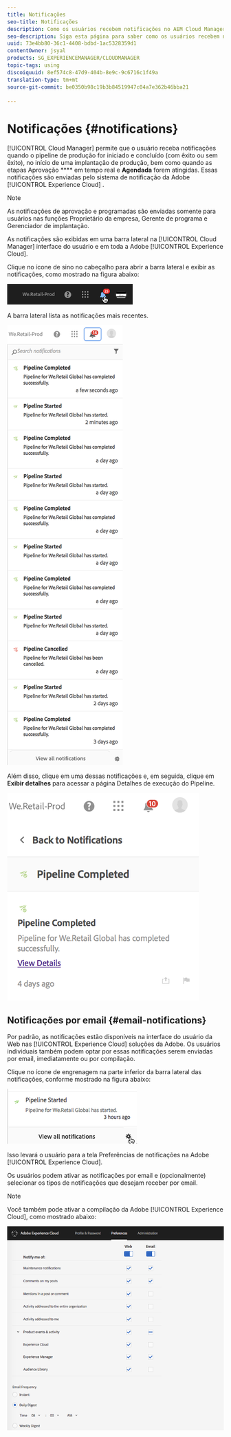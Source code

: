 ```yaml
---
title: Notificações
seo-title: Notificações
description: Como os usuários recebem notificações no AEM Cloud Manager
seo-description: Siga esta página para saber como os usuários recebem notificações quando um pipeline é iniciado e concluído - com êxito ou sem êxito - no AEM Cloud Manager.
uuid: 73e4bb80-36c1-4408-bdbd-1ac5328359d1
contentOwner: jsyal
products: SG_EXPERIENCEMANAGER/CLOUDMANAGER
topic-tags: using
discoiquuid: 8ef574c8-47d9-404b-8e9c-9c6716c1f49a
translation-type: tm+mt
source-git-commit: be0350b98c19b3b84519947c04a7e362b46bba21

---
```



# Notificações {#notifications}

[!UICONTROL Cloud Manager] permite que o usuário receba notificações quando o pipeline de produção for iniciado e concluído (com êxito ou sem êxito), no início de uma implantação de produção, bem como quando as etapas Aprovação **** em tempo real e **Agendada** forem atingidas. Essas notificações são enviadas pelo sistema de notificação da Adobe [!UICONTROL Experience Cloud] .

>[!NOTE]
>
>As notificações de aprovação e programadas são enviadas somente para usuários nas funções Proprietário da empresa, Gerente de programa e Gerenciador de implantação.

As notificações são exibidas em uma barra lateral na [!UICONTROL Cloud Manager] interface do usuário e em toda a Adobe [!UICONTROL Experience Cloud].

Clique no ícone de sino no cabeçalho para abrir a barra lateral e exibir as notificações, como mostrado na figura abaixo:

![](assets/image2018-7-12_11-52-40.png)

A barra lateral lista as notificações mais recentes.

![](assets/screen_shot_2018-07-20at91406pm.png)

Além disso, clique em uma dessas notificações e, em seguida, clique em **Exibir detalhes** para acessar a página Detalhes de execução do Pipeline.

![](assets/screen_shot_2018-08-14at43503pm.png)

## Notificações por email {#email-notifications}

Por padrão, as notificações estão disponíveis na interface do usuário da Web nas [!UICONTROL Experience Cloud] soluções da Adobe. Os usuários individuais também podem optar por essas notificações serem enviadas por email, imediatamente ou por compilação.

Clique no ícone de engrenagem na parte inferior da barra lateral das notificações, conforme mostrado na figura abaixo:

![](assets/image2018-7-12_12-8-19.png)

Isso levará o usuário para a tela Preferências de notificações na Adobe [!UICONTROL Experience Cloud].

Os usuários podem ativar as notificações por email e (opcionalmente) selecionar os tipos de notificações que desejam receber por email.

>[!NOTE]
>
>Você também pode ativar a compilação da Adobe [!UICONTROL Experience Cloud], como mostrado abaixo:

![](assets/image2018-7-12_12-10-51.png)
